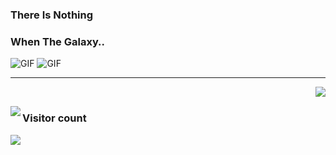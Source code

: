 ### There Is Nothing
### When The Galaxy..
![GIF](https://64.media.tumblr.com/eca96708daac19f72edc9ee6c6fdf567/tumblr_mjxdymh2ZU1s01f06o1_500.gifv)
![GIF](https://64.media.tumblr.com/eca96708daac19f72edc9ee6c6fdf567/tumblr_mjxdymh2ZU1s01f06o1_500.gifv)
<hr />

<img src="https://github-readme-stats-git-masterrstaa-rickstaa.vercel.app/api?username=oxygencall&hide_border=true&show_icons=true&bg_color=0d1116&title_color=ce09ec&text_color=a4aacb&icon_color=007ec6" align="right"><br/>

<img src="https://github-readme-stats.vercel.app/api/top-langs/?username=oxygencall&layout=pie&hide_border=true&show_icons=true&bg_color=0d1116&title_color=ce09ec&text_color=a4aacb&icon_color=007ec6" align="left">

### Visitor count
<img src="https://profile-counter.glitch.me/haxor-research/count.svg" />
